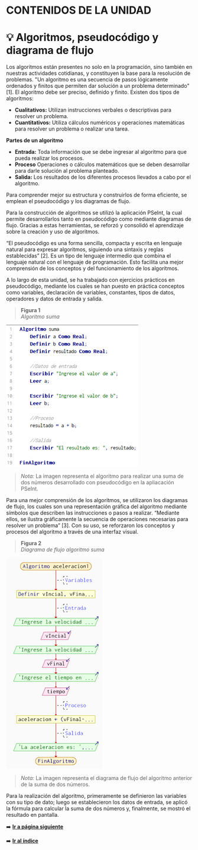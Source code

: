 # CONTENIDOS DE LA UNIDAD
# 💡 Algoritmos, pseudocódigo y diagrama de flujo 
Los algoritmos están presentes no solo en la programación, sino también en nuestras actividades cotidianas, y constituyen la base para la
resolución de problemas. "Un algoritmo es una secuencia de pasos lógicamente ordenados y finitos que permiten dar solución a un problema 
determinado"[1]. El algoritmo debe ser preciso, definido y finito. Existen dos tipos de algoritmos:

* **Cualitativos:**  Utilizan instrucciones verbales o descriptivas para resolver un problema. 
* **Cuantitativos:**  Utiliza cálculos numéricos y operaciones matemáticas para resolver un problema o realizar una tarea.

**Partes de un algoritmo**
* **Entrada:**  Toda información que se debe ingresar al algoritmo para que pueda realizar los procesos. 
* **Proceso**  Operaciones o cálculos matemáticos que se deben desarrollar para darle solución al problema planteado.
* **Salida:**  Los resultados de los diferentes procesos llevados a cabo por el algoritmo.

Para comprender mejor su estructura y construirlos de forma eficiente, se emplean el pseudocódigo y los diagramas de flujo. <br>

Para la construcción de algoritmos se utilizó la aplicación PSeInt, la cual permite desarrollarlos tanto en pseudocódigo como mediante diagramas de flujo.
Gracias a estas herramientas, se reforzó y consolidó el aprendizaje sobre la creación y uso de algoritmos. <br>

“El pseudocódigo es una forma sencilla, compacta y escrita en lenguaje natural para expresar algoritmos, siguiendo una sintaxis y reglas establecidas” [2].
Es un tipo de lenguaje intermedio que combina el lenguaje natural con el lenguaje de programación.
Esto facilita una mejor comprensión de los conceptos y del funcionamiento de los algoritmos.

A lo largo de esta unidad, se ha trabajado con ejercicios prácticos en pseudocódigo, mediante los cuales se han puesto en práctica conceptos como variables, declaración de variables, constantes, tipos de datos, operadores y datos de entrada y salida.

> **Figura 1** <br>
*Algoritmo suma*


![Algoritmo Suma](/img/suma.png) <br>

> *Nota:* La imagen representa el algoritmo para realizar una suma de dos números desarrollado con pseudocódigo en la apliacación PSeInt.

Para una mejor comprensión de los algoritmos, se utilizaron los diagramas de flujo, los cuales son una representación gráfica del 
algoritmo mediante símbolos que describen las instrucciones o pasos a realizar. “Mediante ellos, se ilustra gráficamente la secuencia de 
operaciones necesarias para resolver un problema” [3]. Con su uso, se reforzaron los conceptos y procesos del algoritmo a través de una 
interfaz visual. <br>

> **Figura 2** <br>
*Diagrama de flujo algoritmo suma*


![Algoritmo Suma](/img/diagramaFlujo.png) <br> 
> *Nota:* La imagen representa el diagrama de flujo del algoritmo anterior de la suma de dos números.

Para la realización del algoritmo, primeramente se definieron las variables con su tipo de dato; luego se establecieron los datos de
entrada, se aplicó la fórmula para calcular la suma de dos números y, finalmente, se mostró el resultado en pantalla.

➡️ [**Ir a página siguiente**](/unidad1/contenidosUnidad/programacionBloques.md)

➡️ [**Ir al índice**](/index.md)
